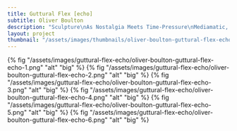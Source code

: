 ```yaml
---
title: Guttural Flex [echo]
subtitle: Oliver Boulton
description: "Sculpture\nAs Nostalgia Meets Time-Pressure\nMediamatic, Amsterdam, (NL)\nAcrylic on Steel, Variable Dimensions, 2018\nPhotography: Franziska Schulz"
layout: project
thumbnail: "/assets/images/thumbnails/oliver-boulton-guttural-flex-echo-1.png"
---
```

{% fig "/assets/images/guttural-flex-echo/oliver-boulton-guttural-flex-echo-1.png" "alt" "big" %}
{% fig "/assets/images/guttural-flex-echo/oliver-boulton-guttural-flex-echo-2.png" "alt" "big" %}
{% fig "/assets/images/guttural-flex-echo/oliver-boulton-guttural-flex-echo-3.png" "alt" "big" %}
{% fig "/assets/images/guttural-flex-echo/oliver-boulton-guttural-flex-echo-4.png" "alt" "big" %}
{% fig "/assets/images/guttural-flex-echo/oliver-boulton-guttural-flex-echo-5.png" "alt" "big" %}
{% fig "/assets/images/guttural-flex-echo/oliver-boulton-guttural-flex-echo-6.png" "alt" "big" %}